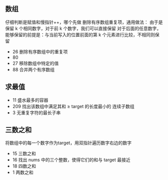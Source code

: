 ## 数组
仔细判断是赋值和慢指针++，哪个先做
删除有序数组重复项，通用做法：
由于是保留 k 个相同数字，对于前 k 个数字，我们可以直接保留
对于后面的任意数字，能够保留的前提是：与当前写入的位置前面的第 k 个元素进行比较，不相同则保留
* 26 删除有序数组中的重复项
* 80 
* 27 移除数组中特定的值
* 88 合并两个有序数组


## 求最值
* 11 盛水最多的容器
* 209 找出该数组中满足其和 ≥ target 的长度最小的 连续子数组
* 3 无重复字符的最长子串


## 三数之和
将数组中的每一个数字作为target，用双指针遍历数字右边的数字
* 15 三数之和
* 16 找出 nums 中的三个整数，使得它们的和与 target 最接近
* 18 四数之和
* 1  两数之和

